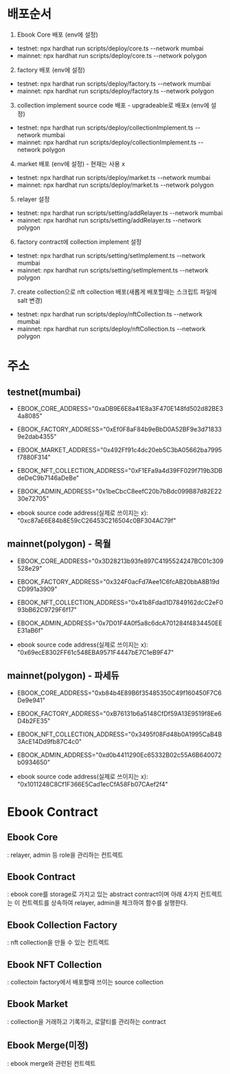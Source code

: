 # 배포순서

1. Ebook Core 배포 (env에 설정)

- testnet: npx hardhat run scripts/deploy/core.ts --network mumbai
- mainnet: npx hardhat run scripts/deploy/core.ts --network polygon

2. factory 배포 (env에 설정)

- testnet: npx hardhat run scripts/deploy/factory.ts --network mumbai
- mainnet: npx hardhat run scripts/deploy/factory.ts --network polygon

3. collection implement source code 배포 - upgradeable로 배포x (env에 설정)

- testnet: npx hardhat run scripts/deploy/collectionImplement.ts --network mumbai
- mainnet: npx hardhat run scripts/deploy/collectionImplement.ts --network polygon

4. market 배포 (env에 설정) - 현재는 사용 x

- testnet: npx hardhat run scripts/deploy/market.ts --network mumbai
- mainnet: npx hardhat run scripts/deploy/market.ts --network polygon

5. relayer 설정

- testnet: npx hardhat run scripts/setting/addRelayer.ts --network mumbai
- mainnet: npx hardhat run scripts/setting/addRelayer.ts --network polygon

6. factory contract에 collection implement 설정

- testnet: npx hardhat run scripts/setting/setImplement.ts --network mumbai
- mainnet: npx hardhat run scripts/setting/setImplement.ts --network polygon

7. create collection으로 nft collection 배포(새롭게 배포할때는 스크립트 파일에 salt 변경)

- testnet: npx hardhat run scripts/deploy/nftCollection.ts --network mumbai
- mainnet: npx hardhat run scripts/deploy/nftCollection.ts --network polygon

# 주소

## testnet(mumbai)

- EBOOK_CORE_ADDRESS="0xaDB9E6E8a41E8a3F470E148fd502d82BE34a8085"
- EBOOK_FACTORY_ADDRESS="0xEf0F8aF84b9eBbD0A52BF9e3d718339e2dab4355"
- EBOOK_MARKET_ADDRESS="0x492Ff91c4dc20eb5C3bA05662ba7995f7880F314"
- EBOOK_NFT_COLLECTION_ADDRESS="0xF1EFa9a4d39FF029f719b3DBdeDeC9b7146aDeBe"
- EBOOK_ADMIN_ADDRESS="0x1beCbcC8eefC20b7bBdc099B87d82E2230e72705"

- ebook source code address(실제로 쓰이지는 x): "0xc87aE6E84b8E59cC26453C216504c0BF304AC79f"

## mainnet(polygon) - 목월

- EBOOK_CORE_ADDRESS="0x3D28213b93fe897C4195524247BC01c309528e29"
- EBOOK_FACTORY_ADDRESS="0x324F0acFd7Aee1C6fcAB20bbA8B19dCD991a3909"
- EBOOK_NFT_COLLECTION_ADDRESS="0x41b8Fdad1D7849162dcC2eF093bB62C9729F6f17"
- EBOOK_ADMIN_ADDRESS="0x7D01F4A0f5a8c6dcA701284f4834450EEE31aB6f"

- ebook source code address(실제로 쓰이지는 x): "0x69ecE8302FF61c548EBA9571F4447bE7C1eB9F47"

## mainnet(polygon) - 파세듀

- EBOOK_CORE_ADDRESS="0xb84b4E89B6f35485350C49f160450F7C6De9e941"
- EBOOK_FACTORY_ADDRESS="0xB76131b6a5148CfDf59A13E9519f8Ee6D4b2FE35"
- EBOOK_NFT_COLLECTION_ADDRESS="0x3495f08Fd48b0A1995CaB4B3AcE14Dd9fb87C4c0"
- EBOOK_ADMIN_ADDRESS="0xd0b4411290Ec65332B02c55A6B640072b0934650"

- ebook source code address(실제로 쓰이지는 x): "0x1011248C8Cf1F366E5Cad1ecCfA58Fb07CAef2f4"

# Ebook Contract

## Ebook Core

: relayer, admin 등 role을 관리하는 컨트렉트

## Ebook Contract

: ebook core를 storage로 가지고 있는 abstract contract이며 아래 4가지 컨트렉트는 이 컨트렉트를 상속하여 relayer, admin을 체크하여 함수를 실행한다.

## Ebook Collection Factory

: nft collection을 만들 수 있는 컨트렉트

## Ebook NFT Collection

: collectoin factory에서 배포할때 쓰이는 source collection

## Ebook Market

: collection을 거래하고 기록하고, 로얄티를 관리하는 contract

## Ebook Merge(미정)

: ebook merge와 관련된 컨트렉트
